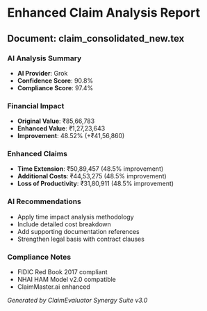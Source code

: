 # Enhanced Claim Analysis Report

## Document: claim_consolidated_new.tex

### AI Analysis Summary
- **AI Provider**: Grok
- **Confidence Score**: 90.8%
- **Compliance Score**: 97.4%

### Financial Impact
- **Original Value**: ₹85,66,783
- **Enhanced Value**: ₹1,27,23,643
- **Improvement**: 48.52% (+₹41,56,860)

### Enhanced Claims
- **Time Extension**: ₹50,89,457 (48.5% improvement)
- **Additional Costs**: ₹44,53,275 (48.5% improvement)
- **Loss of Productivity**: ₹31,80,911 (48.5% improvement)

### AI Recommendations
- Apply time impact analysis methodology
- Include detailed cost breakdown
- Add supporting documentation references
- Strengthen legal basis with contract clauses

### Compliance Notes
- FIDIC Red Book 2017 compliant
- NHAI HAM Model v2.0 compatible
- ClaimMaster.ai enhanced

*Generated by ClaimEvaluator Synergy Suite v3.0*

